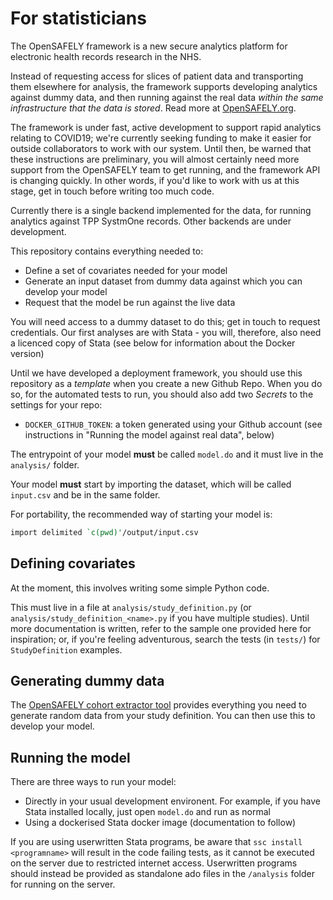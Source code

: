 # For statisticians

The OpenSAFELY framework is a new secure analytics platform for
electronic health records research in the NHS.

Instead of requesting access for slices of patient data and
transporting them elsewhere for analysis, the framework supports
developing analytics against dummy data, and then running against the
real data *within the same infrastructure that the data is stored*.
Read more at [OpenSAFELY.org](https://opensafely.org).

The framework is under fast, active development to support rapid
analytics relating to COVID19; we're currently seeking funding to make
it easier for outside collaborators to work with our system.  Until
then, be warned that these instructions are preliminary, you will
almost certainly need more support from the OpenSAFELY team to get
running, and the framework API is changing quickly.  In other words,
if you'd like to work with us at this stage, get in touch before
writing too much code.

Currently there is a single backend implemented for the data, for
running analytics against TPP SystmOne records.  Other backends are
under development.

This repository contains everything needed to:

* Define a set of covariates needed for your model
* Generate an input dataset from dummy data against which you can develop your model
* Request that the model be run against the live data

You will need access to a dummy dataset to do this; get in touch to
request credentials.  Our first analyses are with Stata - you will,
therefore, also need a licenced copy of Stata (see below for
information about the Docker version)

Until we have developed a deployment framework, you should use this
repository as a *template* when you create a new Github Repo.  When
you do so, for the automated tests to run, you should also add two
*Secrets* to the settings for your repo:

 * `DOCKER_GITHUB_TOKEN`: a token generated using your Github account (see instructions in "Running the model against real data", below)

The entrypoint of your model **must** be called `model.do` and it must
live in the `analysis/` folder.

Your model **must** start by importing the dataset, which will be called
`input.csv` and be in the same folder.

For portability, the recommended way of starting your model is:

```stata
import delimited `c(pwd)'/output/input.csv
```

## Defining covariates

At the moment, this involves writing some simple Python code.

This must live in a file at `analysis/study_definition.py` (or
`analysis/study_definition_<name>.py` if you have multiple studies).
Until more documentation is written, refer to the sample one provided
here for inspiration; or, if you're feeling adventurous, search the
tests (in `tests/`) for `StudyDefinition` examples.

## Generating dummy data

The [OpenSAFELY cohort extractor tool](https://github.com/opensafely/cohort-extractor) provides everything you need to generate random data from your study definition. You can then use this to develop your model.

## Running the model

There are three ways to run your model:

* Directly in your usual development environent. For example, if you have Stata installed locally, just open `model.do` and run as normal
* Using a dockerised Stata docker image (documentation to follow)

If you are using userwritten Stata programs, be aware that `ssc install <programname>` will result in the code failing tests, as it cannot be executed on the server due to restricted internet access. Userwritten programs should instead be provided as standalone ado files in the `/analysis` folder for running on the server. 

